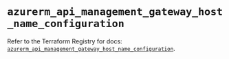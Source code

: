 # `azurerm_api_management_gateway_host_name_configuration`

Refer to the Terraform Registry for docs: [`azurerm_api_management_gateway_host_name_configuration`](https://registry.terraform.io/providers/hashicorp/azurerm/4.25.0/docs/resources/api_management_gateway_host_name_configuration).
